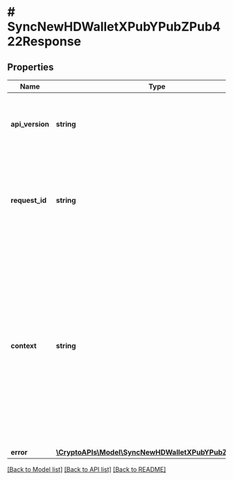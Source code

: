 # # SyncNewHDWalletXPubYPubZPub422Response

## Properties

Name | Type | Description | Notes
------------ | ------------- | ------------- | -------------
**api_version** | **string** | Specifies the version of the API that incorporates this endpoint. |
**request_id** | **string** | Defines the ID of the request. The &#x60;requestId&#x60; is generated by Crypto APIs and it&#39;s unique for every request. |
**context** | **string** | In batch situations the user can use the context to correlate responses with requests. This property is present regardless of whether the response was successful or returned as an error. &#x60;context&#x60; is specified by the user. | [optional]
**error** | [**\CryptoAPIs\Model\SyncNewHDWalletXPubYPubZPubE422**](SyncNewHDWalletXPubYPubZPubE422.md) |  |

[[Back to Model list]](../../README.md#models) [[Back to API list]](../../README.md#endpoints) [[Back to README]](../../README.md)
